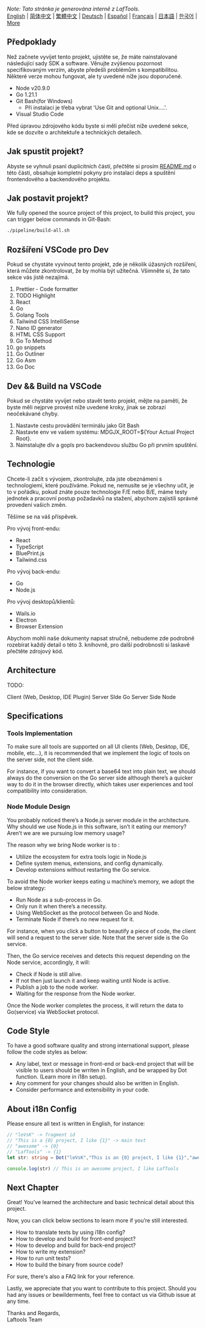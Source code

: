 <i>Note: Tato stránka je generována interně z LafTools.</i> <br/> [English](/docs/en_US/CONTRIBUTION.md)  |  [简体中文](/docs/zh_CN/CONTRIBUTION.md)  |  [繁體中文](/docs/zh_HK/CONTRIBUTION.md)  |  [Deutsch](/docs/de/CONTRIBUTION.md)  |  [Español](/docs/es/CONTRIBUTION.md)  |  [Français](/docs/fr/CONTRIBUTION.md)  |  [日本語](/docs/ja/CONTRIBUTION.md)  |  [한국어](/docs/ko/CONTRIBUTION.md) | [More](/docs/) <br/>

## Předpoklady

Než začnete vyvíjet tento projekt, ujistěte se, že máte nainstalované následující sady SDK a software. Věnujte zvýšenou pozornost specifikovaným verzím, abyste předešli problémům s kompatibilitou. Některé verze mohou fungovat, ale ty uvedené níže jsou doporučené.

- Node v20.9.0
- Go 1.21.1
- Git Bash(for Windows)
  - Při instalaci je třeba vybrat 'Use Git and optional Unix....'.
- Visual Studio Code

Před úpravou zdrojového kódu byste si měli přečíst níže uvedené sekce, kde se dozvíte o architektuře a technických detailech.

## Jak spustit projekt?

Abyste se vyhnuli psaní duplicitních částí, přečtěte si prosím [README.md](../README.md) o této části, obsahuje kompletní pokyny pro instalaci deps a spuštění frontendového a backendového projektu.

## Jak postavit projekt?

We fully opened the source project of this project, to build this project, you can trigger below commands in Git-Bash:

```bash
./pipeline/build-all.sh
```

## Rozšíření VSCode pro Dev

Pokud se chystáte vyvinout tento projekt, zde je několik úžasných rozšíření, která můžete zkontrolovat, že by mohla být užitečná. Všimněte si, že tato sekce vás jistě nezajímá.

1. Prettier - Code formatter
2. TODO Highlight
3. React
4. Go
5. Golang Tools
6. Tailwind CSS IntelliSense
7. Nano ID generator
8. HTML CSS Support
9. Go To Method
10. go snippets
11. Go Outliner
12. Go Asm
13. Go Doc

## Dev && Build na VSCode

Pokud se chystáte vyvíjet nebo stavět tento projekt, mějte na paměti, že byste měli nejprve provést níže uvedené kroky, jinak se zobrazí neočekávané chyby.

1. Nastavte cestu provádění terminálu jako Git Bash
2. Nastavte env ve vašem systému: MDGJX_ROOT=${Your Actual Project Root}.
3. Nainstalujte dlv a gopls pro backendovou službu Go při prvním spuštění.

## Technologie

Chcete-li začít s vývojem, zkontrolujte, zda jste obeznámeni s technologiemi, které používáme. Pokud ne, nemusíte se je všechny učit, je to v pořádku, pokud znáte pouze technologie F/E nebo B/E, máme testy jednotek a pracovní postup požadavků na stažení, abychom zajistili správné provedení vašich změn.

Těšíme se na váš příspěvek.

Pro vývoj front-endu:

- React
- TypeScript
- BluePrint.js
- Tailwind.css

Pro vývoj back-endu:

- Go
- Node.js

Pro vývoj desktopů/klientů:

- Wails.io
- Electron
- Browser Extension

Abychom mohli naše dokumenty napsat stručně, nebudeme zde podrobně rozebírat každý detail o této 3. knihovně, pro další podrobnosti si laskavě přečtěte zdrojový kód.

## Architecture

TODO:

Client (Web, Desktop, IDE Plugin)
<interact with>
Server SIde Go
<interact with>
Server Side Node

## Specifications

### Tools Implementation

To make sure all tools are supported on all UI clients (Web, Desktop, IDE, mobile, etc…), it is recommended that we implement the logic of tools on the server side, not the client side.

For instance, if you want to convert a base64 text into plain text, we should always do the conversion on the Go server side although there’s a quicker way to do it in the browser directly, which takes user experiences and tool compatibility into consideration.

### Node Module Design

You probably noticed there’s a Node.js server module in the architecture. Why should we use Node.js in this software, isn’t it eating our memory? Aren’t we are we pursuing low memory usage?

The reason why we bring Node worker is to :

- Utilize the ecosystem for extra tools logic in Node.js
- Define system menus, extensions, and config dynamically.
- Develop extensions without restarting the Go service.

To avoid the Node worker keeps eating u machine’s memory, we adopt the below strategy:

- Run Node as a sub-process in Go.
- Only run it when there’s a necessity.
- Using WebSocket as the protocol between Go and Node.
- Terminate Node if there’s no new request for it.

For instance, when you click a button to beautify a piece of code, the client will send a request to the server side. Note that the server side is the Go service.

Then, the Go service receives and detects this request depending on the Node service, accordingly, it will:

- Check if Node is still alive.
- If not then just launch it and keep waiting until Node is active.
- Publish a job to the node worker.
- Waiting for the response from the Node worker.

Once the Node worker completes the process, it will return the data to Go(service) via WebSocket protocol.

## Code Style

To have a good software quality and strong international support, please follow the code styles as below:

- Any label, text or message in front-end or back-end project that will be visible to users should be wrriten in English, and be wrapped by Dot function. (Learn more in i18n setup).
- Any comment for your changes should also be written in English.
- Consider performance and extensibility in your code.

## About i18n Config

Please ensure all text is written in English, for instance:

```Typescript
// "leVsK" -> fragment id
// "This is a {0} project, I like {1}" -> main text
// "awesome" -> {0}
// "LafTools" -> {1}
let str: string = Dot("leVsK","This is an {0} project, I like {1}","awesome","LafTools")

console.log(str) // This is an awesome project, I like LafTools
```

## Next Chapter

Great! You’ve learned the architecture and basic technical detail about this project.

Now, you can click below sections to learn more if you’re still interested.

- How to translate texts by using i18n config?
- How to develop and build for front-end project?
- How to develop and build for back-end project?
- How to write my extension?
- How to run unit tests?
- How to build the binary from source code?

For sure, there's also a FAQ link for your reference.

Lastly, we appreciate that you want to contribute to this project. Should you had any issues or bewilderments, feel free to contact us via Github issue at any time.

Thanks and Regards,  
Laftools Team
